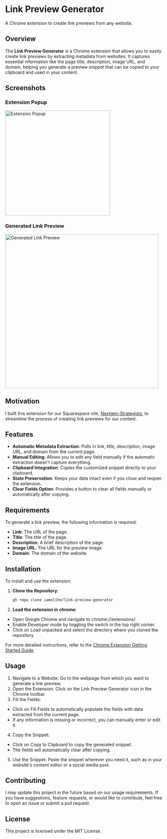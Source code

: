 # Link Preview Generator

A Chrome extension to create link previews from any website.

## Overview

The **Link Preview Generator** is a Chrome extension that allows you to easily create link previews by extracting metadata from websites. It captures essential information like the page title, description, image URL, and domain, helping you generate a preview snippet that can be copied to your clipboard and used in your content.

## Screenshots

### Extension Popup

<img width="336" alt="Extension Popup" src="https://github.com/user-attachments/assets/040be0ab-b9fb-458d-a9b3-61aadf64edc5">

### Generated Link Preview

<img width="491" alt="Generated Link Preview" src="https://github.com/user-attachments/assets/cceaa2cb-3195-468f-8500-fb381e22bef7">

## Motivation

I built this extension for our Squarespace site, [Nextgen-Strategists](https://nextgen-strategists.com), to streamline the process of creating link previews for our content.

## Features

- **Automatic Metadata Extraction**: Pulls in link, title, description, image URL, and domain from the current page.
- **Manual Editing**: Allows you to edit any field manually if the automatic extraction doesn't capture everything.
- **Clipboard Integration**: Copies the customized snippet directly to your clipboard.
- **State Preservation**: Keeps your data intact even if you close and reopen the extension.
- **Clear Fields Option**: Provides a button to clear all fields manually or automatically after copying.

## Requirements

To generate a link preview, the following information is required:

- **Link**: The URL of the page.
- **Title**: The title of the page.
- **Description**: A brief description of the page.
- **Image URL**: The URL for the preview image.
- **Domain**: The domain of the website.

## Installation

To install and use the extension:

1. **Clone the Repository**:

   ```bash
   gh repo clone iamolihe/link-preview-generator
   ```
2. **Load the extension in chrome**:
  - Open Google Chrome and navigate to chrome://extensions/.
  - Enable Developer mode by toggling the switch in the top right corner.
  - Click on Load unpacked and select the directory where you cloned the repository.

For more detailed instructions, refer to the [Chrome Extension Getting Started Guide](https://developer.chrome.com/docs/extensions/get-started/tutorial/hello-world#load-unpacked)

## Usage

1. Navigate to a Website: Go to the webpage from which you want to generate a link preview.
2. Open the Extension: Click on the Link Preview Generator icon in the Chrome toolbar.
3. Fill the Fields:
  - Click on Fill Fields to automatically populate the fields with data extracted from the current page.
  - If any information is missing or incorrect, you can manually enter or edit it.
4. Copy the Snippet:
  - Click on Copy to Clipboard to copy the generated snippet.
  - The fields will automatically clear after copying.
5. Use the Snippet: Paste the snippet wherever you need it, such as in your website's content editor or a social media post.

## Contributing

I may update this project in the future based on our usage requirements. If you have suggestions, feature requests, or would like to contribute, feel free to open an issue or submit a pull request.

## License

This project is licensed under the MIT License.
